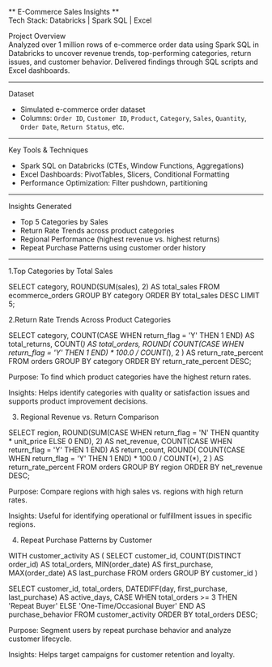 
** E-Commerce Sales Insights **  
Tech Stack: Databricks | Spark SQL | Excel   

Project Overview  
Analyzed over 1 million rows of e-commerce order data using Spark SQL in Databricks to uncover revenue trends, top-performing categories, return issues, and customer behavior. Delivered findings through SQL scripts and Excel dashboards.

---

 Dataset  
- Simulated e-commerce order dataset  
- Columns: `Order ID`, `Customer ID`, `Product`, `Category`, `Sales`, `Quantity`, `Order Date`, `Return Status`, etc.

---

 Key Tools & Techniques  
- Spark SQL on Databricks (CTEs, Window Functions, Aggregations)
- Excel Dashboards: PivotTables, Slicers, Conditional Formatting
- Performance Optimization: Filter pushdown, partitioning

---

 Insights Generated  
- Top 5 Categories by Sales 
- Return Rate Trends across product categories  
- Regional Performance (highest revenue vs. highest returns)  
- Repeat Purchase Patterns using customer order history  

---

1.Top Categories by Total Sales

SELECT 
  category, 
  ROUND(SUM(sales), 2) AS total_sales
FROM ecommerce_orders
GROUP BY category
ORDER BY total_sales DESC
LIMIT 5;

2.Return Rate Trends Across Product Categories

SELECT 
    category,
    COUNT(CASE WHEN return_flag = 'Y' THEN 1 END) AS total_returns,
    COUNT(*) AS total_orders,
    ROUND(
        COUNT(CASE WHEN return_flag = 'Y' THEN 1 END) * 100.0 / COUNT(*), 
        2
    ) AS return_rate_percent
FROM 
    orders
GROUP BY 
    category
ORDER BY 
    return_rate_percent DESC;
    
Purpose: To find which product categories have the highest return rates.

Insights: Helps identify categories with quality or satisfaction issues and supports product improvement decisions.

3. Regional Revenue vs. Return Comparison

SELECT 
    region,
    ROUND(SUM(CASE WHEN return_flag = 'N' THEN quantity * unit_price ELSE 0 END), 2) AS net_revenue,
    COUNT(CASE WHEN return_flag = 'Y' THEN 1 END) AS return_count,
    ROUND(
        COUNT(CASE WHEN return_flag = 'Y' THEN 1 END) * 100.0 / COUNT(*), 
        2
    ) AS return_rate_percent
FROM 
    orders
GROUP BY 
    region
ORDER BY 
    net_revenue DESC;
    
Purpose: Compare regions with high sales vs. regions with high return rates.

Insights: Useful for identifying operational or fulfillment issues in specific regions.

4. Repeat Purchase Patterns by Customer

WITH customer_activity AS (
    SELECT 
        customer_id,
        COUNT(DISTINCT order_id) AS total_orders,
        MIN(order_date) AS first_purchase,
        MAX(order_date) AS last_purchase
    FROM 
        orders
    GROUP BY 
        customer_id
)

SELECT 
    customer_id,
    total_orders,
    DATEDIFF(day, first_purchase, last_purchase) AS active_days,
    CASE 
        WHEN total_orders >= 3 THEN 'Repeat Buyer'
        ELSE 'One-Time/Occasional Buyer'
    END AS purchase_behavior
FROM 
    customer_activity
ORDER BY 
    total_orders DESC;
    
Purpose: Segment users by repeat purchase behavior and analyze customer lifecycle.

Insights: Helps target campaigns for customer retention and loyalty.




